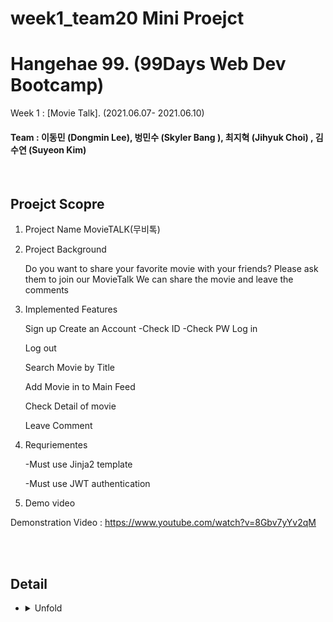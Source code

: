 # week1_team20 Mini Proejct

# Hangehae 99. (99Days Web Dev Bootcamp) 

  Week 1 :  [Movie Talk].  (2021.06.07- 2021.06.10)
#### Team : 이동민 (Dongmin Lee),  벙민수 (Skyler Bang ), 최지혁 (Jihyuk Choi) , 김수연 (Suyeon Kim)

<br>
 

## Proejct Scopre

 1. Project Name 
     MovieTALK(무비톡)

 2. Project Background

     Do you want to share your favorite movie with your friends? 
     Please ask them to join our MovieTalk 
     We can share the movie and leave the comments 

3. Implemented Features 

    Sign up
      Create an Account
         -Check ID
         -Check PW 
      Log in

      Log out 

      Search Movie by Title

      Add Movie in to Main Feed

      Check Detail of movie 

      Leave Comment 
 
 
4. Requriementes 

   -Must use Jinja2 template 
   
   -Must use JWT authentication

5. Demo video

 Demonstration Video : https://www.youtube.com/watch?v=8Gbv7yYv2qM
 
 
 
  </details>
  <br
    
  </summary>
    <br>

## Detail
* <details>
  <summary>
   Unfold
  </summary>
    <br>

    Working on it 

  </details>
  <br>
  
  
